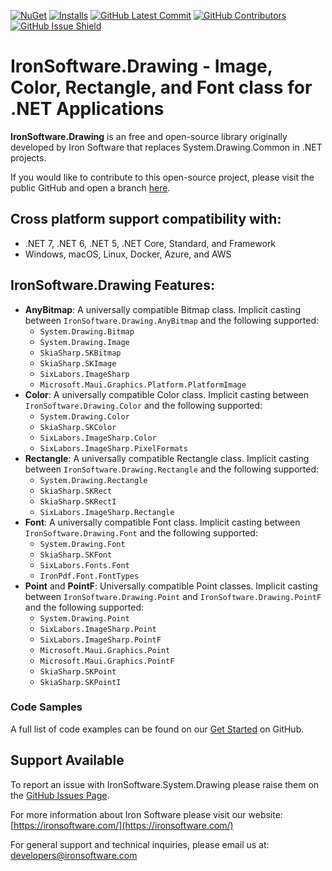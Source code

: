 [![NuGet](https://img.shields.io/nuget/v/IronSoftware.System.Drawing?color=informational&label=latest&logo=nuget)](https://www.nuget.org/packages/IronSoftware.System.Drawing/) [![Installs](https://img.shields.io/nuget/dt/IronSoftware.System.Drawing?color=informational&label=installs&logo=nuget)](https://www.nuget.org/packages/IronSoftware.System.Drawing/) [![GitHub Latest Commit](https://img.shields.io/github/last-commit/iron-software/IronSoftware.Drawing.Common?color=informational&logo=github)](https://github.com/iron-software/IronSoftware.Drawing.Common) [![GitHub Contributors](https://img.shields.io/github/contributors/iron-software/IronSoftware.Drawing.Common?color=informational&logo=github)](https://github.com/iron-software/IronSoftware.Drawing.Common) [![GitHub Issue Shield](https://img.shields.io/github/issues/iron-software/IronSoftware.System.Drawing?logo=GitHub&style=flat-square)](https://github.com/iron-software/IronSoftware.System.Drawing/issues)

# IronSoftware.Drawing - Image, Color, Rectangle, and Font class for .NET Applications

**IronSoftware.Drawing** is an free and open-source library originally developed by Iron Software that replaces System.Drawing.Common in .NET projects.

If you would like to contribute to this open-source project, please visit the public GitHub and open a branch [here](https://github.com/iron-software/IronSoftware.System.Drawing/).

## Cross platform support compatibility with:
- .NET 7, .NET 6, .NET 5, .NET Core, Standard, and Framework
- Windows, macOS, Linux, Docker, Azure, and AWS

## IronSoftware.Drawing Features:
- **AnyBitmap**: A universally compatible Bitmap class. Implicit casting between `IronSoftware.Drawing.AnyBitmap` and the following supported:
  - `System.Drawing.Bitmap`
  - `System.Drawing.Image`
  - `SkiaSharp.SKBitmap`
  - `SkiaSharp.SKImage`
  - `SixLabors.ImageSharp`
  - `Microsoft.Maui.Graphics.Platform.PlatformImage`
- **Color**: A universally compatible Color class. Implicit casting between `IronSoftware.Drawing.Color` and the following supported:
  - `System.Drawing.Color`
  - `SkiaSharp.SKColor`
  - `SixLabors.ImageSharp.Color`
  - `SixLabors.ImageSharp.PixelFormats`
- **Rectangle**: A universally compatible Rectangle class. Implicit casting between `IronSoftware.Drawing.Rectangle` and the following supported:
  - `System.Drawing.Rectangle`
  - `SkiaSharp.SKRect`
  - `SkiaSharp.SKRectI`
  - `SixLabors.ImageSharp.Rectangle`
- **Font**: A universally compatible Font class. Implicit casting between `IronSoftware.Drawing.Font` and the following supported:
  - `System.Drawing.Font`
  - `SkiaSharp.SKFont`
  - `SixLabors.Fonts.Font`
  - `IronPdf.Font.FontTypes`
- **Point** and **PointF**: Universally compatible Point classes. Implicit casting between `IronSoftware.Drawing.Point` and `IronSoftware.Drawing.PointF` and the following supported:
  - `System.Drawing.Point`
  - `SixLabors.ImageSharp.Point`
  - `SixLabors.ImageSharp.PointF`
  - `Microsoft.Maui.Graphics.Point`
  - `Microsoft.Maui.Graphics.PointF`
  - `SkiaSharp.SKPoint`
  - `SkiaSharp.SKPointI`

### Code Samples
A full list of code examples can be found on our [Get Started](https://github.com/iron-software/IronSoftware.System.Drawing#using-ironsoftwaredrawing) on GitHub.

## Support Available

To report an issue with IronSoftware.System.Drawing please raise them on the [GitHub Issues Page](https://github.com/iron-software/IronSoftware.System.Drawing/issues).

For more information about Iron Software please visit our website: [https://ironsoftware.com/](https://ironsoftware.com/)

For general support and technical inquiries, please email us at: developers@ironsoftware.com
